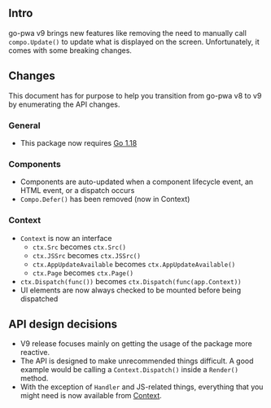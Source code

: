 ## Intro

go-pwa v9 brings new features like removing the need to manually call `compo.Update()` to update what is displayed on the screen. Unfortunately, it comes with some breaking changes.

## Changes

This document has for purpose to help you transition from go-pwa v8 to v9 by enumerating the API changes.

### General

- This package now requires [Go 1.18](https://golang.org/doc/install)

### Components

- Components are auto-updated when a component lifecycle event, an HTML event, or a dispatch occurs
- `Compo.Defer()` has been removed (now in Context)

### Context

- `Context` is now an interface
  - `ctx.Src` becomes `ctx.Src()`
  - `ctx.JSSrc` becomes `ctx.JSSrc()`
  - `ctx.AppUpdateAvailable` becomes `ctx.AppUpdateAvailable()`
  - `ctx.Page` becomes `ctx.Page()`
- `ctx.Dispatch(func())` becomes `ctx.Dispatch(func(app.Context))`
- UI elements are now always checked to be mounted before being dispatched

## API design decisions

- V9 release focuses mainly on getting the usage of the package more reactive.
- The API is designed to make unrecommended things difficult. A good example would be calling a `Context.Dispatch()` inside a `Render()` method.
- With the exception of `Handler` and JS-related things, everything that you might need is now available from [Context](/reference#Context).
